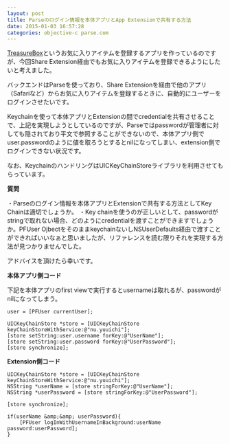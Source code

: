 ```yaml
---
layout: post
title: Parseのログイン情報を本体アプリとApp Extensionで共有する方法
date: 2015-01-03 16:57:28
categories: objective-c parse.com
---
```

<p><a href="https://itunes.apple.com/app/id937819189?mt=8">TreasureBox</a>というお気に入りアイテムを登録するアプリを作っているのですが、今回Share Extension経由でもお気に入りアイテムを登録できるようにしたいと考えました。</p>

<p>バックエンドはParseを使っており、Share Extensionを経由で他のアプリ（Safariなど）からお気に入りアイテムを登録するときに、自動的にユーザーをログインさせたいです。</p>

<p>Keychainを使って本体アプリとExtensionの間でcredentialを共有させることで、上記を実現しようとしているのですが、Parseではpasswordが管理者に対しても隠されており平文で参照することができないので、本体アプリ側でuser.passwordのように値を取ろうとするとnilになってしまい、extension側でログインできない状況です。</p>

<p>なお、KeychainのハンドリングはUICKeyChainStoreライブラリを利用させてもらっています。</p>

<p><strong>質問</strong></p>

<p>・Parseのログイン情報を本体アプリとExtensionで共有する方法としてKey Chainは適切でしょうか。
・Key chainを使うのが正しいとして、passwordがstringで取れない場合、どのようにcredentialを渡すことができますでしょうか。PFUser OjbectをそのままkeychainないしNSUserDefaults経由で渡すことができればいいなぁと思いましたが、リファレンスを読む限りそれを実現する方法が見つかりませんでした。</p>

<p>アドバイスを頂けたら幸いです。</p>

<p><strong>本体アプリ側コード</strong></p>

<p>下記を本体アプリのfirst viewで実行するとusernameは取れるが、passwordがnilになってしまう。</p>

```
user = [PFUser currentUser];

UICKeyChainStore *store = [UICKeyChainStore keyChainStoreWithService:@"nu.yuuichi"];
[store setString:user.username forKey:@"UserName"];
[store setString:user.password forKey:@"UserPassword"];
[store synchronize];
```

<p><strong>Extension側コード</strong></p>

```
UICKeyChainStore *store = [UICKeyChainStore keyChainStoreWithService:@"nu.yuuichi"];    
NSString *userName = [store stringForKey:@"UserName"];
NSString *userPassword = [store stringForKey:@"UserPassword"];

[store synchronize];

if(userName &amp;&amp; userPassword){
    [PFUser logInWithUsernameInBackground:userName password:userPassword];
}
```
